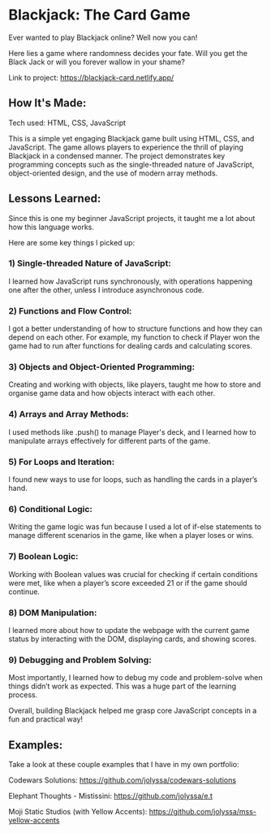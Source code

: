 # Blackjack: The Card Game

Ever wanted to play Blackjack online? Well now you can!

Here lies a game where randomness decides your fate. Will you get the Black Jack or will you forever wallow in your shame? 

Link to project: https://blackjack-card.netlify.app/


## How It's Made:
Tech used: HTML, CSS, JavaScript

This is a simple yet engaging Blackjack game built using HTML, CSS, and JavaScript. The game allows players to experience the thrill of playing Blackjack in a condensed manner. The project demonstrates key programming concepts such as the single-threaded nature of JavaScript, object-oriented design, and the use of modern array methods.


## Lessons Learned:

Since this is one my beginner JavaScript projects, it taught me a lot about how this language works.

 Here are some key things I picked up:

### 1) Single-threaded Nature of JavaScript:

I learned how JavaScript runs synchronously, with operations happening one after the other, unless I introduce asynchronous code.


### 2) Functions and Flow Control:

I got a better understanding of how to structure functions and how they can depend on each other. For example, my function to check if Player won the game had to run after functions for dealing cards and calculating scores.


### 3) Objects and Object-Oriented Programming:

Creating and working with objects, like players, taught me how to store and organise game data and how objects interact with each other.


### 4) Arrays and Array Methods:

I used methods like .push() to manage Player's deck, and I learned how to manipulate arrays effectively for different parts of the game.


### 5) For Loops and Iteration:

I found new ways to use for loops, such as handling the cards in a player’s hand.


### 6) Conditional Logic:

Writing the game logic was fun because I used a lot of if-else statements to manage different scenarios in the game, like when a player loses or wins.


### 7) Boolean Logic:

Working with Boolean values was crucial for checking if certain conditions were met, like when a player’s score exceeded 21 or if the game should continue.


### 8) DOM Manipulation:

I learned more about how to update the webpage with the current game status by interacting with the DOM, displaying cards, and showing scores.


### 9) Debugging and Problem Solving:

Most importantly, I learned how to debug my code and problem-solve when things didn’t work as expected. This was a huge part of the learning process.

Overall, building Blackjack helped me grasp core JavaScript concepts in a fun and practical way!

## Examples:
Take a look at these couple examples that I have in my own portfolio:

Codewars Solutions: https://github.com/jolyssa/codewars-solutions

Elephant Thoughts - Mistissini: https://github.com/jolyssa/e.t

Moji Static Studios (with Yellow Accents): https://github.com/jolyssa/mss-yellow-accents
